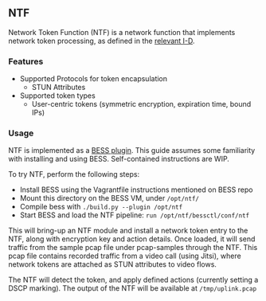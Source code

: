 ## NTF

Network Token Function (NTF) is a network function that implements network token processing, as defined in the [relevant I-D](https://github.com/Network-Tokens/network-tokens-rfc/blob/master/draft-yiakoumis-network-tokens-00.txt).

### Features

* Supported Protocols for token encapsulation
  - STUN Attributes
* Supported token types
  - User-centric tokens (symmetric encryption, expiration time, bound IPs)

### Usage

NTF is implemented as a [BESS plugin](https://github.com/NetSys/bess).
This guide assumes some familiarity with installing and using BESS. Self-contained instructions are WIP.

To try NTF, perform the following steps:

* Install BESS using the Vagrantfile instructions mentioned on BESS repo
* Mount this directory on the BESS VM, under `/opt/ntf/`
* Compile bess with `./build.py --plugin /opt/ntf`
* Start BESS and load the NTF pipeline: `run /opt/ntf/bessctl/conf/ntf`

This will bring-up an NTF module and install a network token entry to the NTF, along with encryption key and action details.
Once loaded, it will send traffic from the sample pcap file under pcap-samples through the NTF. This pcap file contains recorded traffic from a video call (using Jitsi), where network tokens are attached as STUN attributes to video flows.

The NTF will detect the token, and apply defined actions (currently setting a DSCP marking). 
The output of the NTF will be available at `/tmp/uplink.pcap`
